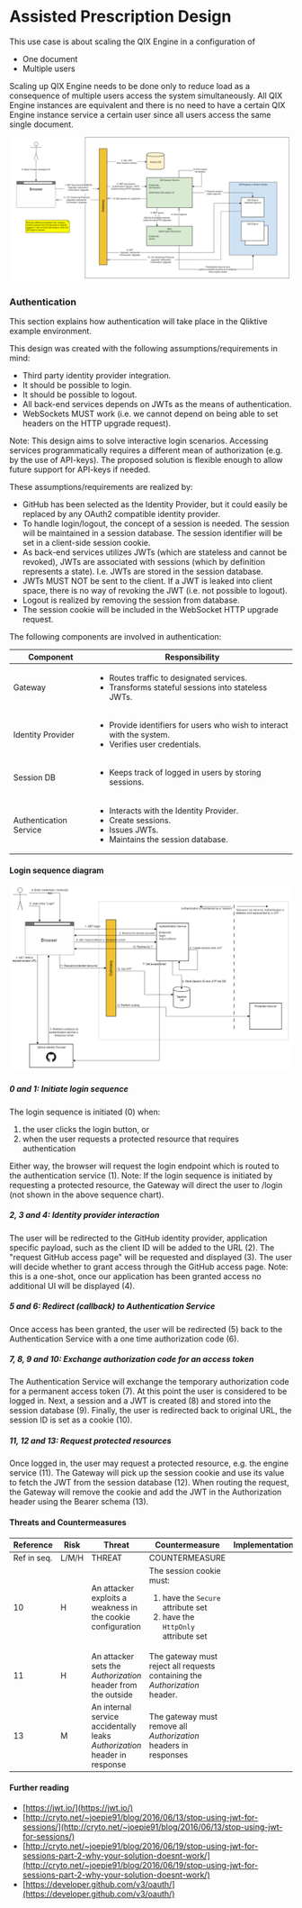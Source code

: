 # Assisted Prescription Design

This use case is about scaling the QIX Engine in a configuration of

* One document
* Multiple users

Scaling up QIX Engine needs to be done only to reduce load as a consequence of multiple users access the system
simultaneously. All QIX Engine instances are equivalent and there is no need to have a certain QIX Engine instance
service a certain user since all users access the same single document.

![QIX Engine Session Management](./images/session-management.png "QIX Engine Session Management")

### Authentication

This section explains how authentication will take place in the Qliktive example environment.

This design was created with the following assumptions/requirements in mind:

* Third party identity provider integration.
* It should be possible to login.
* It should be possible to logout.
* All back-end services depends on JWTs as the means of authentication.
* WebSockets MUST work (i.e. we cannot depend on being able to set headers on the HTTP upgrade request).

Note: This design aims to solve interactive login scenarios.
Accessing services programmatically requires a different mean of authorization (e.g. by the use of API-keys).
The proposed solution is flexible enough to allow future support for API-keys if needed.

These assumptions/requirements are realized by:

* GitHub has been selected as the Identity Provider, but it could easily be replaced by any OAuth2 compatible identity provider.
* To handle login/logout, the concept of a session is needed.
  The session will be maintained in a session database. The session identifier will be set in a client-side session cookie.
* As back-end services utilizes JWTs (which are stateless and cannot be revoked),
  JWTs are associated with sessions (which by definition represents a state).
  I.e. JWTs are stored in the session database.
* JWTs MUST NOT be sent to the client. If a JWT is leaked into client space,
  there is no way of revoking the JWT (i.e. not possible to logout).
* Logout is realized by removing the session from database.
* The session cookie will be included in the WebSocket HTTP upgrade request.

The following components are involved in authentication:

| Component | Responsibility |
|-----------|----------------|
| Gateway | <ul><li>Routes traffic to designated services.</li><li>Transforms stateful sessions into stateless JWTs.</li><ul> |
| Identity Provider | <ul><li>Provide identifiers for users who wish to interact with the system.</li><li>Verifies user credentials.</li></ul> |
| Session DB | <ul><li>Keeps track of logged in users by storing sessions.</li></ul> |
| Authentication Service | <ul><li>Interacts with the Identity Provider.</li><li>Create sessions.</li><li>Issues JWTs.</li><li>Maintains the session database.</li></ul> |

#### Login sequence diagram

![Login Sequence Diagram](./images/login-sequence.png)

##### 0 and 1: Initiate login sequence

The login sequence is initiated (0) when:

1. the user clicks the login button, or
1. when the user requests a protected resource that requires authentication

Either way, the browser will request the login endpoint which is routed to the authentication service (1).
Note: If the login sequence is initiated by requesting a protected resource,
the Gateway will direct the user to /login  (not shown in the above sequence chart).

##### 2, 3 and 4: Identity provider interaction

The user will be redirected to the GitHub identity provider, application specific payload,
such as the client ID will be added to the URL (2).
The "request GitHub access page" will be requested and displayed (3).
The user will decide whether to grant access through the GitHub access page.
Note: this is a one-shot, once our application has been granted access no additional UI will be displayed (4).

##### 5 and 6: Redirect (callback) to Authentication Service

Once access has been granted, the user will be redirected (5) back to the Authentication Service
with a one time authorization code (6).

##### 7, 8, 9 and 10: Exchange authorization code for an access token

The Authentication Service will exchange the temporary authorization code for a permanent access token (7).
At this point the user is considered to be logged in.
Next, a session and a JWT is created (8) and stored into the session database (9).
Finally, the user is redirected back to original URL, the session ID is set as a cookie (10).

##### 11, 12 and 13: Request protected resources

Once logged in, the user may request a protected resource, e.g. the engine service (11).
The Gateway will pick up the session cookie and use its value to fetch the JWT from the session database (12).
When routing the request, the Gateway will remove the cookie
and add the JWT in the Authorization header using the Bearer schema (13).

#### Threats and Countermeasures

| Reference | Risk | Threat | Countermeasure | Implementation | Verification | Comment |
|-----------|------|--------|----------------|----------------|--------------|---------|
| Ref in seq. | L/M/H | THREAT | COUNTERMEASURE ||||
| 10 | H | An attacker exploits a weakness in the cookie configuration|The session cookie must:<ol><li>have the `Secure` attribute set</li><li>have the `HttpOnly` attribute set</li></ol> |
| 11 | H | An attacker sets the _Authorization_ header from the outside | The gateway must reject all requests containing the _Authorization_ header.||||
| 13 | M | An internal service accidentally leaks _Authorization_ header in response | The gateway must remove all _Authorization_ headers in responses||||

#### Further reading

* [https://jwt.io/](https://jwt.io/)
* [http://cryto.net/~joepie91/blog/2016/06/13/stop-using-jwt-for-sessions/](http://cryto.net/~joepie91/blog/2016/06/13/stop-using-jwt-for-sessions/)
* [http://cryto.net/~joepie91/blog/2016/06/19/stop-using-jwt-for-sessions-part-2-why-your-solution-doesnt-work/](http://cryto.net/~joepie91/blog/2016/06/19/stop-using-jwt-for-sessions-part-2-why-your-solution-doesnt-work/)
* [https://developer.github.com/v3/oauth/](https://developer.github.com/v3/oauth/)
